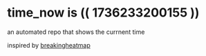 # time_now is (( 1736233200155 ))

an automated repo that shows the currnent time

inspired by [breakingheatmap](https://github.com/breakingheatmap/breakingheatmap)